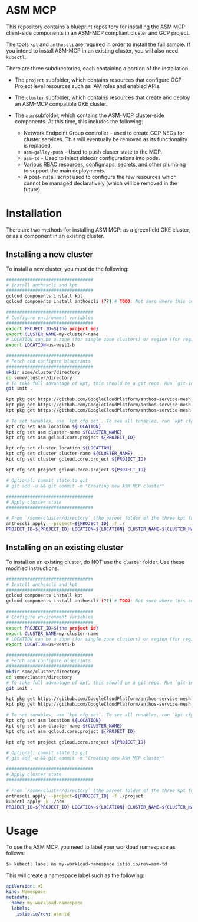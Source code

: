 # ASM MCP

This repository contains a blueprint repository for installing the ASM MCP
client-side components in an ASM-MCP compliant cluster and GCP project.

The tools `kpt` and `anthoscli` are required in order to install the full sample.
If you intend to install ASM-MCP in an existing cluster, you will also need 
`kubectl`.

There are three subdirectories, each containing a portion of the installation.

- The `project` subfolder, which contains resources that configure GCP Project
level resources such as IAM roles and enabled APIs.

- The `cluster` subfolder, which contains resources that create and deploy an
ASM-MCP compatible GKE cluster.

- The `asm` subfolder, which contains the ASM-MCP cluster-side components.
At this time, this includes the following:
  - Network Endpoint Group controller - used to create GCP NEGs for cluster 
    services. This will eventually be removed as its functionality is replaced.
  - `asm-galley-push` - Used to push cluster state to the MCP.
  - `asm-td` - Used to inject sidecar configurations into pods.
  - Various RBAC resources, configmaps, secrets, and other plumbing to support
    the main deployments.
  - A post-install script used to configure the few resources which cannot be
    managed declaratively (which will be removed in the future)
  
# Installation

There are two methods for installing ASM MCP: as a greenfield GKE cluster, or as
a component in an existing cluster.

## Installing a new cluster

To install a new cluster, you must do the following:

```bash
#################################
# Install anthoscli and kpt
#################################
gcloud components install kpt
gcloud components install anthoscli (??) # TODO: Not sure where this comes from now

#################################
# Configure environment variables
#################################
export PROJECT_ID=${the project id}
export CLUSTER_NAME=my-cluster-name
# LOCATION can be a zone (for single zone clusters) or region (for regional)
export LOCATION=us-west1-b

#################################
# Fetch and configure blueprints
#################################
mkdir some/cluster/directory
cd some/cluster/directory
# To take full advantage of kpt, this should be a git repo. Run `git-init` or `git clone`
git init .

kpt pkg get https://github.com/GoogleCloudPlatform/anthos-service-mesh-packages.git/asm@asm-networking asm
kpt pkg get https://github.com/GoogleCloudPlatform/anthos-service-mesh-packages.git/project@asm-networking project
kpt pkg get https://github.com/GoogleCloudPlatform/anthos-service-mesh-packages.git/cluster@asm-networking cluster

# To set tunables, use `kpt cfg set`. To see all tunables, run `kpt cfg list-setters <folder>`
kpt cfg set asm location ${LOCATION}
kpt cfg set asm cluster-name ${CLUSTER_NAME}
kpt cfg set asm gcloud.core.project ${PROJECT_ID}

kpt cfg set cluster location ${LOCATION}
kpt cfg set cluster cluster-name ${CLUSTER_NAME}
kpt cfg set cluster gcloud.core.project ${PROJECT_ID}

kpt cfg set project gcloud.core.project ${PROJECT_ID}

# Optional: commit state to git
# git add -u && git commit -m "Creating new ASM MCP cluster"

#################################
# Apply cluster state
#################################

# From `/some/cluster/directory` (the parent folder of the three kpt folders):
anthoscli apply --project=${PROJECT_ID} -f ./
PROJECT_ID=${PROJECT_ID} LOCATION=${LOCATION} CLUSTER_NAME=${CLUSTER_NAME} ./asm/infrastructure_configs.sh
```


## Installing on an existing cluster

To install on an existing cluster, do NOT use the `cluster` folder. Use  these
modified instructions:

```bash
#################################
# Install anthoscli and kpt
#################################
gcloud components install kpt
gcloud components install anthoscli (??) # TODO: Not sure where this comes from now

#################################
# Configure environment variables
#################################
export PROJECT_ID=${the project id}
export CLUSTER_NAME=my-cluster-name
# LOCATION can be a zone (for single zone clusters) or region (for regional)
export LOCATION=us-west1-b

#################################
# Fetch and configure blueprints
#################################
mkdir some/cluster/directory
cd some/cluster/directory
# To take full advantage of kpt, this should be a git repo. Run `git-init` or `git clone`
git init .

kpt pkg get https://github.com/GoogleCloudPlatform/anthos-service-mesh-packages.git/asm@asm-networking asm
kpt pkg get https://github.com/GoogleCloudPlatform/anthos-service-mesh-packages.git/project@asm-networking project

# To set tunables, use `kpt cfg set`. To see all tunables, run `kpt cfg list-setters <folder>`
kpt cfg set asm location ${LOCATION}
kpt cfg set asm cluster-name ${CLUSTER_NAME}
kpt cfg set asm gcloud.core.project ${PROJECT_ID}

kpt cfg set project gcloud.core.project ${PROJECT_ID}

# Optional: commit state to git
# git add -u && git commit -m "Creating new ASM MCP cluster"

#################################
# Apply cluster state
#################################

# From `/some/cluster/directory` (the parent folder of the three kpt folders):
anthoscli apply --project=${PROJECT_ID} -f ./project
kubectl apply -k ./asm
PROJECT_ID=${PROJECT_ID} LOCATION=${LOCATION} CLUSTER_NAME=${CLUSTER_NAME} ./asm/infrastructure_configs.sh
```

# Usage

To use the ASM MCP, you need to label your workload namespace as follows:

```bash
$> kubectl label ns my-workload-namespace istio.io/rev=asm-td
```

This will create a namespace label such as the following:

```yaml
apiVersion: v1
kind: Namespace
metadata:
  name: my-workload-namespace
  labels:
    istio.io/rev: asm-td
```




